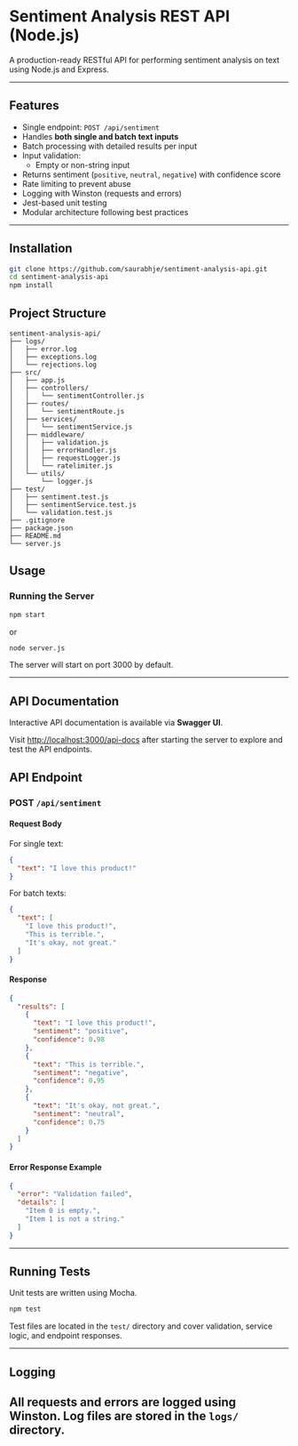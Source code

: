 # Sentiment Analysis REST API (Node.js)
A production-ready RESTful API for performing sentiment analysis on text using Node.js and Express.

---
## Features

- Single endpoint: `POST /api/sentiment`
- Handles **both single and batch text inputs**
- Batch processing with detailed results per input
- Input validation:
  - Empty or non-string input
- Returns sentiment (`positive`, `neutral`, `negative`) with confidence score
- Rate limiting to prevent abuse
- Logging with Winston (requests and errors)
- Jest-based unit testing
- Modular architecture following best practices

---

## Installation

```bash
git clone https://github.com/saurabhje/sentiment-analysis-api.git
cd sentiment-analysis-api
npm install
```

## Project Structure

```text
sentiment-analysis-api/
├── logs/
│   ├── error.log
│   ├── exceptions.log
│   └── rejections.log
├── src/
│   ├── app.js
│   ├── controllers/
│   │   └── sentimentController.js
│   ├── routes/
│   │   └── sentimentRoute.js
│   ├── services/
│   │   └── sentimentService.js
│   ├── middleware/
│   │   ├── validation.js
│   │   ├── errorHandler.js
│   │   ├── requestLogger.js
│   │   └── ratelimiter.js
│   └── utils/
│       └── logger.js
├── test/
│   ├── sentiment.test.js 
│   ├── sentimentService.test.js
│   └── validation.test.js
├── .gitignore
├── package.json
├── README.md
└── server.js
```

## Usage

### Running the Server

```bash
npm start
```
or
```bash
node server.js
```

The server will start on port 3000 by default.

---
## API Documentation

Interactive API documentation is available via **Swagger UI**.

Visit [http://localhost:3000/api-docs](http://localhost:3000/api-docs) after starting the server to explore and test the API endpoints.


## API Endpoint

### POST `/api/sentiment`

#### Request Body

For single text:
```json
{
  "text": "I love this product!"
}
```

For batch texts:
```json
{
  "text": [
    "I love this product!",
    "This is terrible.",
    "It's okay, not great."
  ]
}
```

#### Response

```json
{
  "results": [
    {
      "text": "I love this product!",
      "sentiment": "positive",
      "confidence": 0.98
    },
    {
      "text": "This is terrible.",
      "sentiment": "negative",
      "confidence": 0.95
    },
    {
      "text": "It's okay, not great.",
      "sentiment": "neutral",
      "confidence": 0.75
    }
  ]
}
```

#### Error Response Example

```json
{
  "error": "Validation failed",
  "details": [
    "Item 0 is empty.",
    "Item 1 is not a string."
  ]
}
```

---

## Running Tests

Unit tests are written using Mocha.

```bash
npm test
```

Test files are located in the `test/` directory and cover validation, service logic, and endpoint responses.

---

## Logging
All requests and errors are logged using Winston. Log files are stored in the `logs/` directory.
---
